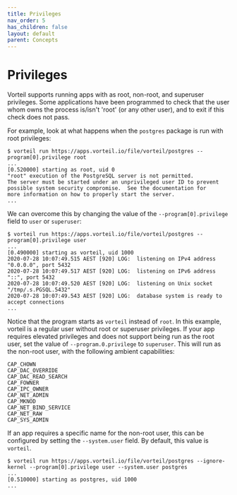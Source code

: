```yaml
---
title: Privileges
nav_order: 5
has_children: false
layout: default
parent: Concepts
---
```


# Privileges

Vorteil supports running apps with as root, non-root, and superuser privileges. Some applications have been programmed to check that the user whom owns the process is/isn't 'root' (or any other user), and to exit if this check does not pass.

For example, look at what happens when the `postgres` package is run with root privileges:

```
$ vorteil run https://apps.vorteil.io/file/vorteil/postgres --program[0].privilege root
...
[0.520000] starting as root, uid 0
"root" execution of the PostgreSQL server is not permitted.
The server must be started under an unprivileged user ID to prevent
possible system security compromise.  See the documentation for
more information on how to properly start the server.
...
```

We can overcome this by changing the value of the `--program[0].privilege` field to `user` or `superuser`:

```
$ vorteil run https://apps.vorteil.io/file/vorteil/postgres --program[0].privilege user
...
[0.490000] starting as vorteil, uid 1000
2020-07-28 10:07:49.515 AEST [920] LOG:  listening on IPv4 address "0.0.0.0", port 5432
2020-07-28 10:07:49.517 AEST [920] LOG:  listening on IPv6 address "::", port 5432
2020-07-28 10:07:49.520 AEST [920] LOG:  listening on Unix socket "/tmp/.s.PGSQL.5432"
2020-07-28 10:07:49.543 AEST [920] LOG:  database system is ready to accept connections
...
```

Notice that the program starts as `vorteil` instead of `root`. In this example, vorteil is a regular user without root or superuser privileges. If your app requires elevated privileges and does not support being run as the root user, set the value of `--program.0.privilege` to `superuser`. This will run as the non-root user, with the following ambient capabilities:

    CAP_CHOWN
    CAP_DAC_OVERRIDE
    CAP_DAC_READ_SEARCH
    CAP_FOWNER
    CAP_IPC_OWNER
    CAP_NET_ADMIN
    CAP_MKNOD
    CAP_NET_BIND_SERVICE
    CAP_NET_RAW
    CAP_SYS_ADMIN

If an app requires a specific name for the non-root user, this can be configured by setting the `--system.user` field. By default, this value is `vorteil`.

```
$ vorteil run https://apps.vorteil.io/file/vorteil/postgres --ignore-kernel --program[0].privilege user --system.user postgres
...
[0.510000] starting as postgres, uid 1000
...
```